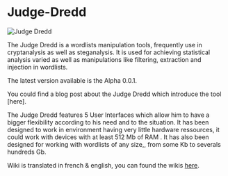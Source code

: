 # Judge-Dredd

![Judge Dredd](https://raw.githubusercontent.com/wiki/mlleparker/Judge-Dredd/img/scrot/version_0.0.1.png)

The Judge Dredd is a wordlists manipulation tools, frequently use in cryptanalysis as well as steganalysis.
It is used for achieving statistical analysis varied as well as manipulations like filtering, extraction and injection in wordlists.

The latest version available is the Alpha 0.0.1.

You could find a blog post about the Judge Dredd which introduce the tool [here].

The Judge Dredd features 5 User Interfaces which allow him to have a bigger flexibility according to his need and to the situation. It has been designed to work in environment having very
little hardware ressources, it could work with devices with at least 512 Mb of RAM . It has also been designed for working with wordlists of any size,, from some Kb to severals hundreds Gb.

Wiki is translated in french & english, you can found the wikis [here][1].

[1]: https://github.com/mlleparker/Judge-Dredd/wiki
